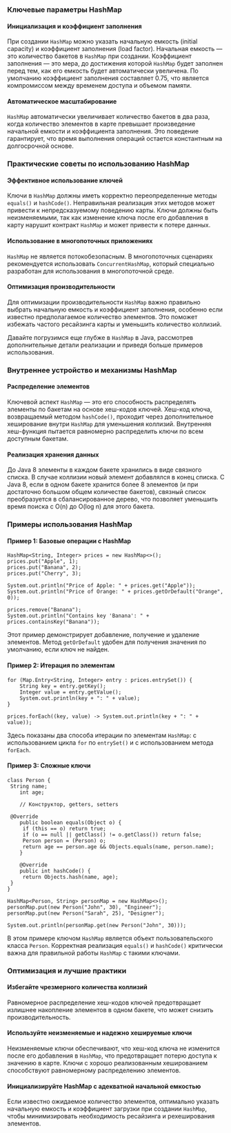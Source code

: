 ### Ключевые параметры HashMap

#### Инициализация и коэффициент заполнения

При создании `HashMap` можно указать начальную емкость (initial capacity) и коэффициент заполнения (load factor). Начальная емкость — это количество бакетов в `HashMap` при создании. Коэффициент заполнения — это мера, до достижения которой `HashMap` будет заполнен перед тем, как его емкость будет автоматически увеличена. По умолчанию коэффициент заполнения составляет 0.75, что является компромиссом между временем доступа и объемом памяти.

#### Автоматическое масштабирование

`HashMap` автоматически увеличивает количество бакетов в два раза, когда количество элементов в карте превышает произведение начальной емкости и коэффициента заполнения. Это поведение гарантирует, что время выполнения операций остается константным на долгосрочной основе.

### Практические советы по использованию HashMap

#### Эффективное использование ключей

Ключи в `HashMap` должны иметь корректно переопределенные методы `equals()` и `hashCode()`. Неправильная реализация этих методов может привести к непредсказуемому поведению карты. Ключи должны быть неизменяемыми, так как изменение ключа после его добавления в карту нарушит контракт `HashMap` и может привести к потере данных.

#### Использование в многопоточных приложениях

`HashMap` не является потокобезопасным. В многопоточных сценариях рекомендуется использовать `ConcurrentHashMap`, который специально разработан для использования в многопоточной среде.

#### Оптимизация производительности

Для оптимизации производительности `HashMap` важно правильно выбрать начальную емкость и коэффициент заполнения, особенно если известно предполагаемое количество элементов. Это поможет избежать частого ресайзинга карты и уменьшить количество коллизий.

Давайте погрузимся еще глубже в `HashMap` в Java, рассмотрев дополнительные детали реализации и приведя больше примеров использования.

### Внутреннее устройство и механизмы HashMap

#### Распределение элементов

Ключевой аспект `HashMap` — это его способность распределять элементы по бакетам на основе хеш-кодов ключей. Хеш-код ключа, возвращаемый методом `hashCode()`, проходит через дополнительное хеширование внутри `HashMap` для уменьшения коллизий. Внутренняя хеш-функция пытается равномерно распределить ключи по всем доступным бакетам.

#### Реализация хранения данных

До Java 8 элементы в каждом бакете хранились в виде связного списка. В случае коллизии новый элемент добавлялся в конец списка. С Java 8, если в одном бакете хранится более 8 элементов (и при достаточно большом общем количестве бакетов), связный список преобразуется в сбалансированное дерево, что позволяет уменьшить время поиска с O(n) до O(log n) для этого бакета.

### Примеры использования HashMap

#### Пример 1: Базовые операции с HashMap

	
	HashMap<String, Integer> prices = new HashMap<>();
	prices.put("Apple", 1);
	prices.put("Banana", 2);
	prices.put("Cherry", 3);

	System.out.println("Price of Apple: " + prices.get("Apple"));
	System.out.println("Price of Orange: " + prices.getOrDefault("Orange", 0));

	prices.remove("Banana");
	System.out.println("Contains key 'Banana': " + prices.containsKey("Banana"));
	

Этот пример демонстрирует добавление, получение и удаление элементов. Метод `getOrDefault` удобен для получения значения по умолчанию, если ключ не найден.

#### Пример 2: Итерация по элементам

	
	for (Map.Entry<String, Integer> entry : prices.entrySet()) {
    	String key = entry.getKey();
    	Integer value = entry.getValue();
    	System.out.println(key + ": " + value);
	}

	prices.forEach((key, value) -> System.out.println(key + ": " + value));
	

Здесь показаны два способа итерации по элементам `HashMap`: с использованием цикла `for` по `entrySet()` и с использованием метода `forEach`.

#### Пример 3: Сложные ключи

	
	class Person {
   	 String name;
    	int age;

    	// Конструктор, getters, setters

   	 @Override
    	public boolean equals(Object o) {
       	 if (this == o) return true;
       	 if (o == null || getClass() != o.getClass()) return false;
       	 Person person = (Person) o;
       	 return age == person.age && Objects.equals(name, person.name);
    	}

    	@Override
    	public int hashCode() {
       	 return Objects.hash(name, age);
   	 }
	}

	HashMap<Person, String> personMap = new HashMap<>();
	personMap.put(new Person("John", 30), "Engineer");
	personMap.put(new Person("Sarah", 25), "Designer");

	System.out.println(personMap.get(new Person("John", 30)));


В этом примере ключом `HashMap` является объект пользовательского класса `Person`. Корректная реализация `equals()` и `hashCode()` критически важна для правильной работы `HashMap` с такими ключами.

### Оптимизация и лучшие практики

#### Избегайте чрезмерного количества коллизий

Равномерное распределение хеш-кодов ключей предотвращает излишнее накопление элементов в одном бакете, что может снизить производительность.

#### Используйте неизменяемые и надежно хешируемые ключи

Неизменяемые ключи обеспечивают, что хеш-код ключа не изменится после его добавления в `HashMap`, что предотвращает потерю доступа к значению в карте. Ключи с хорошо реализованным хешированием способствуют равномерному распределению элементов.

#### Инициализируйте HashMap с адекватной начальной емкостью

Если известно ожидаемое количество элементов, оптимально указать начальную емкость и коэффициент загрузки при создании `HashMap`, чтобы минимизировать необходимость ресайзинга и рехеширования элементов.